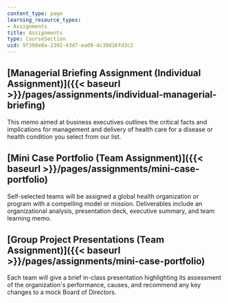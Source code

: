 ```yaml
---
content_type: page
learning_resource_types:
- Assignments
title: Assignments
type: CourseSection
uid: 9f398e8a-2392-43d7-ea09-4c39d16fd3c2
---
```


[Managerial Briefing Assignment (Individual Assignment)]({{< baseurl >}}/pages/assignments/individual-managerial-briefing)
--------------------------------------------------------------------------------------------------------------------------

This memo aimed at business executives outlines the critical facts and implications for management and delivery of health care for a disease or health condition you select from our list.

[Mini Case Portfolio (Team Assignment)]({{< baseurl >}}/pages/assignments/mini-case-portfolio)
----------------------------------------------------------------------------------------------

Self-selected teams will be assigned a global health organization or program with a compelling model or mission. Deliverables include an organizational analysis, presentation deck, executive summary, and team learning memo.

[Group Project Presentations (Team Assignment)]({{< baseurl >}}/pages/assignments/mini-case-portfolio)
------------------------------------------------------------------------------------------------------

Each team will give a brief in-class presentation highlighting its assessment of the organization's performance, causes, and recommend any key changes to a mock Board of Directors.